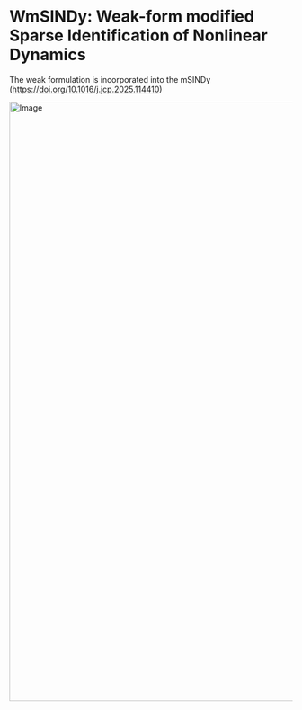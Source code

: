 # WmSINDy: Weak-form modified Sparse Identification of Nonlinear Dynamics

The weak formulation is incorporated into the mSINDy (https://doi.org/10.1016/j.jcp.2025.114410)

<img width="1207" height="1067" alt="Image" src="https://github.com/user-attachments/assets/5b36154e-105c-439f-bfea-4f741c072ce7" />
